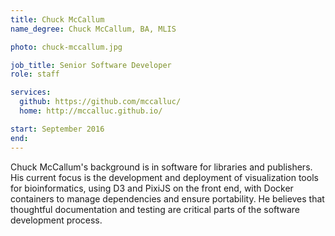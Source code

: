 ```yaml
---
title: Chuck McCallum
name_degree: Chuck McCallum, BA, MLIS

photo: chuck-mccallum.jpg

job_title: Senior Software Developer
role: staff

services:
  github: https://github.com/mccalluc/
  home: http://mccalluc.github.io/

start: September 2016
end:
---
```

Chuck McCallum's background is in software for libraries and publishers. His current focus is the development and deployment of visualization tools for bioinformatics, using D3 and PixiJS on the front end, with Docker containers to manage dependencies and ensure portability. He believes that thoughtful documentation and testing are critical parts of the software development process.
